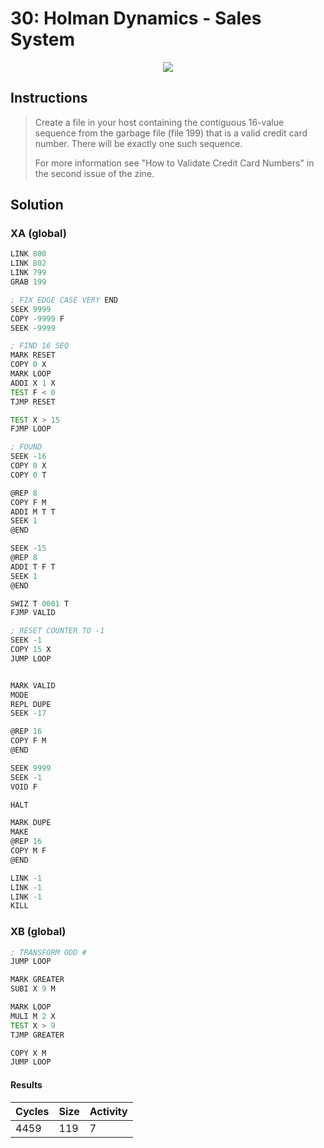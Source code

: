 # 30: Holman Dynamics - Sales System

<div align="center"><img src="EXAPUNKS - Holman Dynamics (4459, 119, 7, 2022-12-05-19-38-24).gif" /></div>

## Instructions
> Create a file in your host containing the contiguous 16-value sequence from the garbage file (file 199) that is a valid credit card number. There will be exactly one such sequence.
> 
> For more information see "How to Validate Credit Card Numbers" in the second issue of the zine.

## Solution

### XA (global)
```asm
LINK 800
LINK 802
LINK 799
GRAB 199

; FIX EDGE CASE VERY END
SEEK 9999
COPY -9999 F
SEEK -9999

; FIND 16 SEQ
MARK RESET
COPY 0 X
MARK LOOP
ADDI X 1 X
TEST F < 0
TJMP RESET

TEST X > 15
FJMP LOOP

; FOUND
SEEK -16
COPY 0 X
COPY 0 T

@REP 8
COPY F M
ADDI M T T
SEEK 1
@END

SEEK -15
@REP 8
ADDI T F T
SEEK 1
@END

SWIZ T 0001 T
FJMP VALID

; RESET COUNTER TO -1
SEEK -1
COPY 15 X
JUMP LOOP


MARK VALID
MODE
REPL DUPE
SEEK -17

@REP 16
COPY F M
@END

SEEK 9999
SEEK -1
VOID F

HALT

MARK DUPE
MAKE
@REP 16
COPY M F
@END

LINK -1
LINK -1
LINK -1
KILL
```

### XB (global)
```asm
; TRANSFORM ODD #
JUMP LOOP

MARK GREATER
SUBI X 9 M

MARK LOOP
MULI M 2 X
TEST X > 9
TJMP GREATER

COPY X M
JUMP LOOP
```

#### Results
| Cycles | Size | Activity |
|--------|------|----------|
| 4459   | 119  | 7        |
